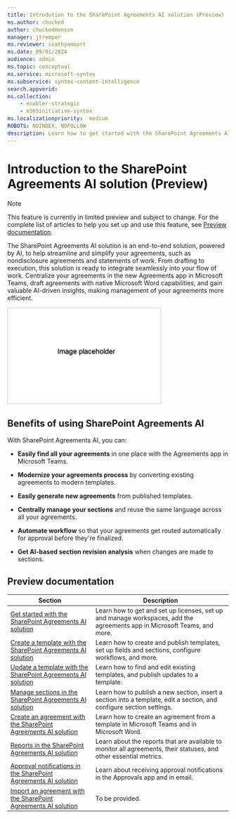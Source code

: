 ```yaml
---
title: Introdution to the SharePoint Agreements AI solution (Preview)
ms.author: chucked
author: chuckedmonson
manager: jtremper
ms.reviewer: ssathyamoort
ms.date: 09/01/2024
audience: admin
ms.topic: conceptual
ms.service: microsoft-syntex
ms.subservice: syntex-content-intelligence
search.appverid: 
ms.collection: 
    - enabler-strategic
    - m365initiative-syntex
ms.localizationpriority:  medium
ROBOTS: NOINDEX, NOFOLLOW
description: Learn how to get started with the SharePoint Agreements AI solution.
---
```


# Introduction to the SharePoint Agreements AI solution (Preview)

> [!NOTE]
> This feature is currently in limited preview and subject to change. For the complete list of articles to help you set up and use this feature, see [Preview documentation](#preview-documentation).

The SharePoint Agreements AI solution is an end-to-end solution, powered by AI, to help streamline and simplify your agreements, such as nondisclosure agreements and statements of work. From drafting to execution, this solution is ready to integrate seamlessly into your flow of work. Centralize your agreements in the new Agreements app in Microsoft Teams, draft agreements with native Microsoft Word capabilities, and gain valuable AI-driven insights, making management of your agreements more efficient.

![A screenshot of <describe the screenshot>.](../../media/content-understanding/agreements-placeholder.png)

## Benefits of using SharePoint Agreements AI

With SharePoint Agreements AI, you can:

- **Easily find all your agreements** in one place with the Agreements app in Microsoft Teams.

- **Modernize your agreements process** by converting existing agreements to modern templates.

- **Easily generate new agreements** from published templates.

- **Centrally manage your sections** and reuse the same language across all your agreements.

- **Automate workflow** so that your agreements get routed automatically for approval before they're finalized.

- **Get AI-based section revision analysis** when changes are made to sections.

## Preview documentation

|Section  |Description  |
|---------|---------|
|[Get started with the SharePoint Agreements AI solution](agreements-get-started.md)    |Learn how to get and set up licenses, set up and manage workspaces, add the agreements app in Microsoft Teams, and more.         |
|[Create a template with the SharePoint Agreements AI solution](agreements-create-template.md)    |Learn how to create and publish templates, set up fields and sections, configure workflows, and more.         |
|[Update a template with the SharePoint Agreements AI solution](agreements-update-template.md)    |Learn how to find and edit existing templates, and publish updates to a template.         |
|[Manage sections in the SharePoint Agreements AI solution](agreements-overview.md)    |Learn how to publish a new section, insert a section into a template, edit a section, and configure section settings.         |
|[Create an agreement with the SharePoint Agreements AI solution](agreements-create-agreement.md)    |Learn how to create an agreement from a template in Microsoft Teams and in Microsoft Word.         |
|[Reports in the SharePoint Agreements AI solution](agreements-overview.md)    |Learn about the reports that are available to monitor all agreements, their statuses, and other essential metrics.         |
|[Approval notifications in the SharePoint Agreements AI solution](agreements-notifications.md)    |Learn about receiving approval notifications in the Approvals app and in email.         |
|[Import an agreement with the SharePoint Agreements AI solution](agreements-overview.md)    |To be provided.         |
